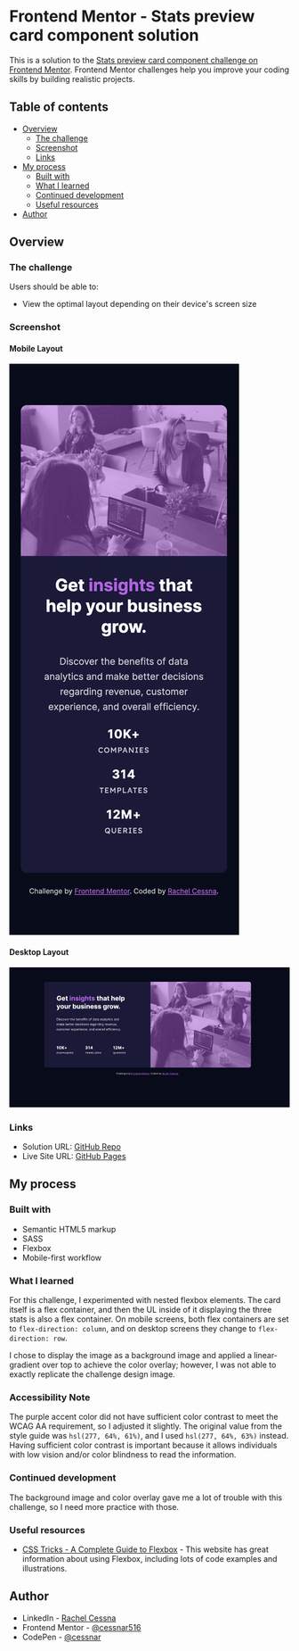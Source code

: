 # Frontend Mentor - Stats preview card component solution

This is a solution to the [Stats preview card component challenge on Frontend Mentor](https://www.frontendmentor.io/challenges/stats-preview-card-component-8JqbgoU62). Frontend Mentor challenges help you improve your coding skills by building realistic projects. 

## Table of contents

- [Overview](#overview)
  - [The challenge](#the-challenge)
  - [Screenshot](#screenshot)
  - [Links](#links)
- [My process](#my-process)
  - [Built with](#built-with)
  - [What I learned](#what-i-learned)
  - [Continued development](#continued-development)
  - [Useful resources](#useful-resources)
- [Author](#author)

## Overview

### The challenge

Users should be able to:

- View the optimal layout depending on their device's screen size

### Screenshot

#### Mobile Layout

![](./images/screenshot-mobile.jpg)

#### Desktop Layout

![](./images/screenshot-desktop.jpg)

### Links

- Solution URL: [GitHub Repo](https://github.com/cessnar516/FM-stats-preview-card)
- Live Site URL: [GitHub Pages](https://cessnar516.github.io/FM-stats-preview-card/)

## My process

### Built with

- Semantic HTML5 markup
- SASS
- Flexbox
- Mobile-first workflow

### What I learned

For this challenge, I experimented with nested flexbox elements. The card itself is a flex container, and then the UL inside of it displaying the three stats is also a flex container. On mobile screens, both flex containers are set to `flex-direction: column`, and on desktop screens they change to `flex-direction: row`. 

I chose to display the image as a background image and applied a linear-gradient over top to achieve the color overlay; however, I was not able to exactly replicate the challenge design image. 

### Accessibility Note

The purple accent color did not have sufficient color contrast to meet the WCAG AA requirement, so I adjusted it slightly. The original value from the style guide was `hsl(277, 64%, 61%)`, and I used `hsl(277, 64%, 63%)` instead. Having sufficient color contrast is important because it allows individuals with low vision and/or color blindness to read the information. 

### Continued development

The background image and color overlay gave me a lot of trouble with this challenge, so I need more practice with those. 

### Useful resources

- [CSS Tricks - A Complete Guide to Flexbox](https://css-tricks.com/snippets/css/a-guide-to-flexbox/) - This website has great information about using Flexbox, including lots of code examples and illustrations.

## Author

- LinkedIn - [Rachel Cessna](https://www.linkedin.com/in/rachelacessna/)
- Frontend Mentor - [@cessnar516](https://www.frontendmentor.io/profile/cessnar516)
- CodePen - [@cessnar](https://codepen.io/cessnar)
